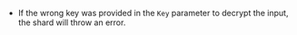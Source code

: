 - If the wrong key was provided in the `Key` parameter to decrypt the input, the shard will throw an error.